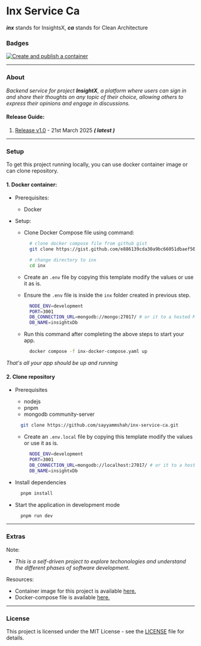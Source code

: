 # Inx Service Ca

_**inx**_ stands for InsightsX, _**ca**_ stands for Clean Architecture

### Badges

[![Create and publish a container](https://github.com/sayyammshah/inx-service-ca/actions/workflows/publish-pkg.yaml/badge.svg)](https://github.com/sayyammshah/inx-service-ca/actions/workflows/publish-pkg.yaml)

---

### About

_Backend service for project **InsightX**, a platform where users can sign in and share their thoughts on any topic of their choice, allowing others to express their opinions and engage in discussions._

#### Release Guide:

1. [Release v1.0](https://github.com/sayyammshah/inx-service-ca/releases/tag/v1.0) - 21st March 2025 **_( latest )_**

---

### Setup

To get this project running locally, you can use docker container image or can clone repository.

#### 1. Docker container:

- Prerequisites:
  - Docker
- Setup:

  <!-- - Clone [Docker-Compose](https://gist.github.com/e886139cda30a9bc66051dbaef505030.git) file using command: -->

  - Clone Docker Compose file using command:

    ```bash
      # clone docker compose file from github gist
      git clone https://gist.github.com/e886139cda30a9bc66051dbaef505030.git inx

      # change directory to inx
      cd inx
    ```

  - Create an `.env` file by copying this template modify the values or use it as is.
  - Ensure the `.env` file is inside the `inx` folder created in previous step.

    ```bash
      NODE_ENV=development
      PORT=3001
      DB_CONNECTION_URL=mongodb://mongo:27017/ # or it to a hosted MongoDB connection URL.
      DB_NAME=insightxDb
    ```

  - Run this command after completing the above steps to start your app.

    ```bash
      docker compose -f inx-docker-compose.yaml up
    ```

_That's all your app should be up and running_

#### 2. Clone repository

- Prerequisites

  - nodejs
  - pnpm
  - mongodb community-server

  ```bash
    git clone https://github.com/sayyammshah/inx-service-ca.git
  ```

  - Create an `.env.local` file by copying this template modify the values or use it as is.

    ```bash
      NODE_ENV=development
      PORT=3001
      DB_CONNECTION_URL=mongodb://localhost:27017/ # or it to a hosted MongoDB connection URL.
      DB_NAME=insightxDb
    ```

- Install dependencies

  ```bash
    pnpm install
  ```

- Start the application in development mode

  ```bash
    pnpm run dev
  ```

---

### Extras

Note:

- _This is a self-driven project to explore techonologies and understand the different phases of software development._

Resources:

- Container image for this project is available [here.]([https://github.com/sayyammshah/inx-service-ca/pkgs/container/inx-service-ca])
- Docker-compose file is available [here.](https://gist.github.com/e886139cda30a9bc66051dbaef505030.git)

---

### License

This project is licensed under the MIT License - see the [LICENSE](LICENSE) file for details.
